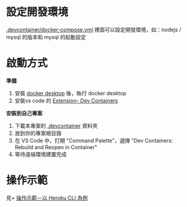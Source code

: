# 設定開發環境
[.devcontainer/docker-compose.yml](./.devcontainer/docker-compose.yml) 裡面可以設定開發環境，如：nodejs / mysql 的版本和 mysql 的起動設定

# 啟動方式
**準備**
1. 安裝 [docker desktop](https://www.docker.com/) 後，執行 docker desktop
2. 安裝vs code 的 [Extension- Dev Containers](https://marketplace.visualstudio.com/items?itemName=ms-vscode-remote.remote-containers)

**安裝到自己專案**
1. 下載本專案的 [.devcontainer](./.devcontainer) 資料夾
2. 放到你的專案根目錄
3. 在 VS Code 中，打開 "Command Palette"，選擇 "Dev Containers: Rebuild and Reopen in Container" 
4. 等待遠端環境建置完成

# 操作示範
見> [操作示範－以 Heroku CLI 為例](https://github.com/eugenechen0514/todo-list-sequelize-devcontainer/wiki/%E6%93%8D%E4%BD%9C%E7%A4%BA%E7%AF%84%EF%BC%8D%E4%BB%A5-Heroku-CLI-%E7%82%BA%E4%BE%8B)